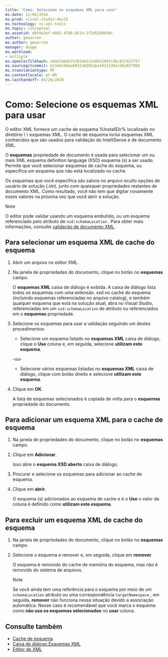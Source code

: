 ```yaml
---
title: 'Como: Selecione os esquemas XML para usar'
ms.date: 11/04/2016
ms.prod: visual-studio-dev15
ms.technology: vs-xml-tools
ms.topic: conceptual
ms.assetid: d6fda3ef-d465-4788-8514-2f2d528d658c
author: gewarren
ms.author: gewarren
manager: douge
ms.workload:
- multiple
ms.openlocfilehash: edda7ab4875381b6213e893169fc8bc837427757
ms.sourcegitcommit: e13e61ddea6032a8282abe16131d9e136a927984
ms.translationtype: MT
ms.contentlocale: pt-BR
ms.lasthandoff: 04/26/2018
---
```

# <a name="how-to-select-the-xml-schemas-to-use"></a>Como: Selecione os esquemas XML para usar

O editor XML fornece um cache de esquema %InstallDir% localizado no diretório \ \ esquemas XML. O cache de esquema inclui esquemas XML conhecidos que são usados para validação do IntelliSense e de documento XML.

O **esquemas** propriedade de documento é usada para selecionar um ou mais XML esquema definition language (XSD) esquema (s) a ser usado. Permite que você selecionar esquemas de cache do esquema, ou especifica um esquema que não está localizado no cache.

Os esquemas que você especifica são salvos no arquivo oculto opções de usuário de solução (.sln), junto com quaisquer propriedades restantes de documento XML. Como resultado, você não tem que digitar novamente esses valores na próxima vez que você abrir a solução.

> [!NOTE]
> O editor pode validar usando um esquema embutido, ou um esquema referenciado pelo atributo de `xsd:schemaLocation` . Para obter mais informações, consulte [validação de documento XML](../xml-tools/xml-document-validation.md).

## <a name="to-select-an-xml-schema-from-the-schema-cache"></a>Para selecionar um esquema XML de cache do esquema

1.  Abrir um arquivo no editor XML.

2.  Na janela de propriedades do documento, clique no botão no **esquemas** campo.

     O **esquemas XML** caixa de diálogo é exibida. A caixa de diálogo lista todos os esquemas com uma extensão. xsd no cache do esquema (incluindo esquemas referenciadas no arquivo catalog), e também qualquer esquema que está na solução atual, abra no Visual Studio, referenciadas em um `xsd:schemaLocation` de atributo ou referenciados em o **esquemas** propriedade.

3.  Selecione os esquemas para usar a validação seguindo um destes procedimentos:

    -   Selecione um esquema listado no **esquemas XML** caixa de diálogo, clique o **Use** coluna e, em seguida, selecione **utilizam este esquema**.

     -ou-

    -   Selecione vários esquemas listadas no **esquemas XML** caixa de diálogo, clique com botão direito e selecione **utilizam este esquema**.

4.  Clique em **OK**.

     A lista de esquemas selecionados é copiada de volta para o **esquemas** propriedade do documento.

## <a name="to-add-an-xml-schema-to-the-schema-cache"></a>Para adicionar um esquema XML para o cache de esquema

1.  Na janela de propriedades do documento, clique no botão no **esquemas** campo.

2.  Clique em **Adicionar**.

     Isso abre o **esquema XSD aberto** caixa de diálogo.

3.  Procurar e selecione os esquemas para adicionar ao cache de esquema.

4.  Clique em **abrir**.

     O esquema (s) adicionados ao esquema de cache e é o **Use** o valor da coluna é definido como **utilizam este esquema**.

## <a name="to-delete-an-xml-schema-from-the-schema-cache"></a>Para excluir um esquema XML de cache do esquema

1.  Na janela de propriedades do documento, clique no botão no **esquemas** campo.

2.  Selecione o esquema a remover e, em seguida, clique em **remover**.

     O esquema é removido do cache de memória do esquema, mas não é removido do sistema de arquivos.

    > [!NOTE]
    > Se você ainda tem uma referência para o esquema por meio de um `schemaLocation` atributo ou uma correspondência `targetNamespace` , em seguida, **remover** não funciona nessa situação devido a associação automática. Nesse caso é recomendável que você marca o esquema como **não usa os esquemas selecionados** no **usar** coluna.

## <a name="see-also"></a>Consulte também

- [Cache de esquema](../xml-tools/schema-cache.md)
- [Caixa de diálogo Esquemas XML](../xml-tools/xml-schemas-dialog-box.md)
- [Editor de XML](../xml-tools/xml-editor.md)